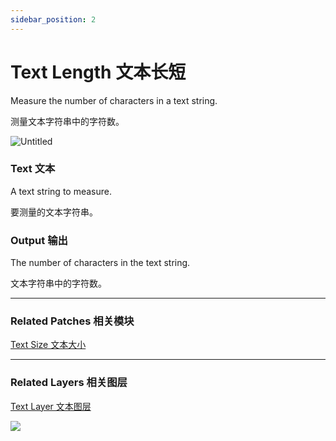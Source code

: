```yaml
---
sidebar_position: 2
---
```


# Text Length 文本长短

Measure the number of characters in a text string.

测量文本字符串中的字符数。

![Untitled](https://s3.us-west-2.amazonaws.com/secure.notion-static.com/45dda851-45d3-4c6a-8a6f-1d9c90aa5220/Untitled.png?X-Amz-Algorithm=AWS4-HMAC-SHA256&X-Amz-Content-Sha256=UNSIGNED-PAYLOAD&X-Amz-Credential=AKIAT73L2G45EIPT3X45%2F20220602%2Fus-west-2%2Fs3%2Faws4_request&X-Amz-Date=20220602T180210Z&X-Amz-Expires=86400&X-Amz-Signature=84c65e886f02126cd83813030406115692c3ba85825cdbf914260a95400807f4&X-Amz-SignedHeaders=host&response-content-disposition=filename%20%3D%22Untitled.png%22&x-id=GetObject)

### Text 文本

A text string to measure.

要测量的文本字符串。

### Output 输出

The number of characters in the text string.

文本字符串中的字符数。

------

### Related Patches 相关模块

[Text Size 文本大小](./Text%20Size.md)

------

### Related Layers 相关图层

[Text Layer 文本图层](./../Layer/Text%20Layer.md)

![](https://s3.us-west-2.amazonaws.com/secure.notion-static.com/8ebfa75c-bfe8-41c6-b81a-758e53876528/Untitled.png?X-Amz-Algorithm=AWS4-HMAC-SHA256&X-Amz-Content-Sha256=UNSIGNED-PAYLOAD&X-Amz-Credential=AKIAT73L2G45EIPT3X45%2F20220602%2Fus-west-2%2Fs3%2Faws4_request&X-Amz-Date=20220602T180216Z&X-Amz-Expires=86400&X-Amz-Signature=93e5e68e1cabde43031712bf419df999700f01a9ebe4436d1f743fb73fc0dba9&X-Amz-SignedHeaders=host&response-content-disposition=filename%20%3D%22Untitled.png%22&x-id=GetObject)

